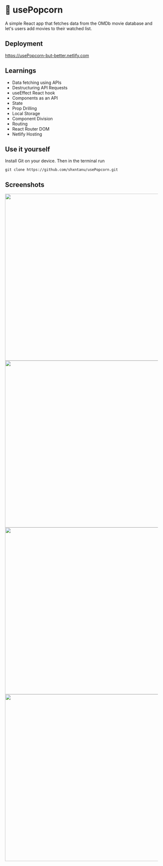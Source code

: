 # 🍿 usePopcorn

A simple React app that fetches data from the OMDb movie database and let's users add movies to their watched list.

## Deployment
https://usePopcorn-but-better.netlify.com

## Learnings
- Data fetching using APIs
- Destructuring API Requests
- useEffect React hook
- Components as an API
- State
- Prop Drilling
- Local Storage
- Component Division
- Routing
- React Router DOM
- Netlify Hosting

## Use it yourself
Install Git on your device. Then in the terminal run
```
git clone https://github.com/shxntanu/usePopcorn.git
```

## Screenshots

<img src="https://github.com/shxntanu/usePopcorn/blob/1bb57e9929b4b4be3b7fb50bb57b832cf34e29b0/public/usePopcorn-ss-1.png" height=550px>
<img src="https://github.com/shxntanu/usePopcorn/blob/1bb57e9929b4b4be3b7fb50bb57b832cf34e29b0/public/usePopcorn-ss-2.png" height=550px>
<img src="https://github.com/shxntanu/usePopcorn/blob/1bb57e9929b4b4be3b7fb50bb57b832cf34e29b0/public/usePopcorn-ss-3.png" height=550px>
<img src="https://github.com/shxntanu/usePopcorn/blob/cc8b89ba4fe246f6d65ed7eb6b060977469d4240/public/usePopcorn-ss-4.png" height=550px>
